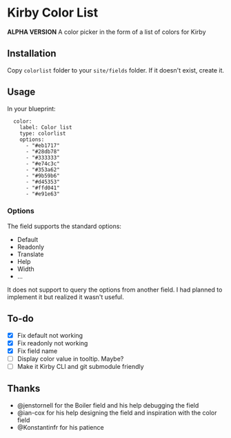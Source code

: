 # Kirby Color List
**ALPHA VERSION**
A color picker in the form of a list of colors for Kirby

## Installation
Copy `colorlist` folder to your `site/fields` folder. If it doesn't exist, create it.

## Usage
In  your blueprint:

```
  color:
    label: Color list
    type: colorlist
    options: 
      - "#eb1717"
      - "#28db78"
      - "#333333"
      - "#e74c3c"
      - "#353a62"
      - "#9b59b6"
      - "#d45353"
      - "#ffd041"
      - "#e91e63"
```

### Options
The field supports the standard options:
- Default
- Readonly
- Translate
- Help
- Width
- ...

It does not support to query the options from another field. I had planned to implement it but realized it wasn't useful.

## To-do
- [X] Fix default not working
- [X] Fix readonly not working
- [X] Fix field name
- [ ] Display color value in tooltip. Maybe?
- [ ] Make it Kirby CLI and git submodule friendly

## Thanks
- @jenstornell for the Boiler field and his help debugging the field
- @ian-cox for his help designing the field and inspiration with the color field
- @Konstantinfr for his patience
